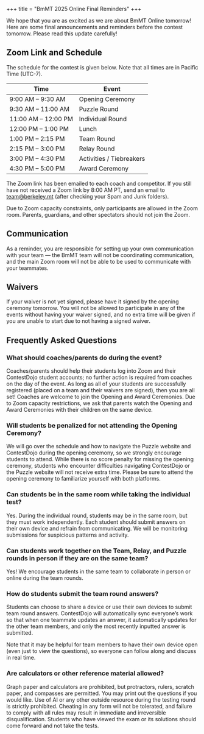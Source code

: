 +++
title = "BmMT 2025 Online Final Reminders"
+++

We hope that you are as excited as we are about BmMT Online tomorrow! Here are some final announcements and reminders before the contest tomorrow. Please read this update carefully!

## Zoom Link and Schedule

The schedule for the contest is given below. Note that all times are in Pacific Time (UTC-7).

| Time                | Event                    |
| ------------------- | ------------------------ |
| 9:00 AM – 9:30 AM   | Opening Ceremony         |
| 9:30 AM – 11:00 AM  | Puzzle Round             |
| 11:00 AM – 12:00 PM | Individual Round         |
| 12:00 PM – 1:00 PM  | Lunch                    |
| 1:00 PM – 2:15 PM   | Team Round               |
| 2:15 PM – 3:00 PM   | Relay Round              |
| 3:00 PM – 4:30 PM   | Activities / Tiebreakers |
| 4:30 PM – 5:00 PM   | Award Ceremony           |

The Zoom link has been emailed to each coach and competitor. If you still have not received a Zoom link by 8:00 AM PT, send an email to <team@berkeley.mt> (after checking your Spam and Junk folders).

Due to Zoom capacity constraints, only participants are allowed in the Zoom room. Parents, guardians, and other spectators should not join the Zoom.

## Communication

As a reminder, you are responsible for setting up your own communication with your team — the BmMT team will not be coordinating communication, and the main Zoom room will not be able to be used to communicate with your teammates.

## Waivers

If your waiver is not yet signed, please have it signed by the opening ceremony tomorrow. You will not be allowed to participate in any of the events without having your waiver signed, and no extra time will be given if you are unable to start due to not having a signed waiver.

## Frequently Asked Questions

### What should coaches/parents do during the event?

Coaches/parents should help their students log into Zoom and their ContestDojo student accounts; no further action is required from coaches on the day of the event. As long as all of your students are successfully registered (placed on a team and their waivers are signed), then you are all set! Coaches are welcome to join the Opening and Award Ceremonies. Due to Zoom capacity restrictions, we ask that parents watch the Opening and Award Ceremonies with their children on the same device.

### Will students be penalized for not attending the Opening Ceremony?

We will go over the schedule and how to navigate the Puzzle website and ContestDojo during the opening ceremony, so we strongly encourage students to attend. While there is no score penalty for missing the opening ceremony, students who encounter difficulties navigating ContestDojo or the Puzzle website will not receive extra time. Please be sure to attend the opening ceremony to familiarize yourself with both platforms.

### Can students be in the same room while taking the individual test?

Yes. During the individual round, students may be in the same room, but they must work independently. Each student should submit answers on their own device and refrain from communicating. We will be monitoring submissions for suspicious patterns and activity.

### Can students work together on the Team, Relay, and Puzzle rounds in person if they are on the same team?

Yes! We encourage students in the same team to collaborate in person or online during the team rounds.

### How do students submit the team round answers?

Students can choose to share a device or use their own devices to submit team round answers. ContestDojo will automatically sync everyone’s work so that when one teammate updates an answer, it automatically updates for the other team members, and only the most recently inputted answer is submitted.

Note that it may be helpful for team members to have their own device open (even just to view the questions), so everyone can follow along and discuss in real time.

### Are calculators or other reference material allowed?

Graph paper and calculators are prohibited, but protractors, rulers, scratch paper, and compasses are permitted. You may print out the questions if you would like. Use of AI or any other outside resource during the testing round is strictly prohibited. Cheating in any form will not be tolerated, and failure to comply with all rules may result in immediate and irreversible disqualification. Students who have viewed the exam or its solutions should come forward and not take the tests.
